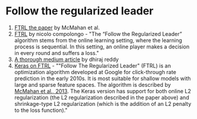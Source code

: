 # Follow the regularized leader

1. [FTRL the paper](https://static.googleusercontent.com/media/research.google.com/en/pubs/archive/41159.pdf) by McMahan et al.
2. [FTRL](https://www.quora.com/What-is-an-intuitive-explanation-of-Follow-the-Regularized-Leader-FTRL-algorithm) by nicolo compolongo - "The “Follow the Regularized Leader” algorithm stems from the online learning setting, where the learning process is sequential. In this setting, an online player makes a decision in every round and suffers a loss."
3. [A thorough medium article](https://medium.com/@dhirajreddy13/factorization-machines-and-follow-the-regression-leader-for-dummies-7657652dce69) by dhiraj reddy
4. [Keras on FTRL](https://keras.io/api/optimizers/ftrl/) - ""Follow The Regularized Leader" (FTRL) is an optimization algorithm developed at Google for click-through rate prediction in the early 2010s. It is most suitable for shallow models with large and sparse feature spaces. The algorithm is described by [McMahan et al., 2013](https://research.google.com/pubs/archive/41159.pdf). The Keras version has support for both online L2 regularization (the L2 regularization described in the paper above) and shrinkage-type L2 regularization (which is the addition of an L2 penalty to the loss function)."
